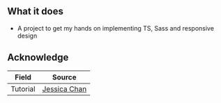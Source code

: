 ## What it does

- A project to get my hands on implementing TS, Sass and responsive design

## Acknowledge

| Field    | Source                                       |
| -------- | -------------------------------------------- |
| Tutorial | [Jessica Chan](https://youtu.be/jfMHA8SqUL4) |

